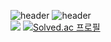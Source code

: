 
![header](https://capsule-render.vercel.app/api?type=rounded&color=gradient&text=%20Hello_512%20&height=300&fontSize=100&textBg=true)
![header](https://capsule-render.vercel.app/api?type=rect&height=200&text=512%20Test&fontAlign=70&stroke=00FF00&strokeWidth=3)
 <br>
![](https://img.shields.io/badge/Python-3776AB?style=for-the-badge&logo=python&logoColor=white)
[![Solved.ac
프로필](http://mazassumnida.wtf/api/generate_badge?boj={kornet79})](https://solved.ac/{handle})
